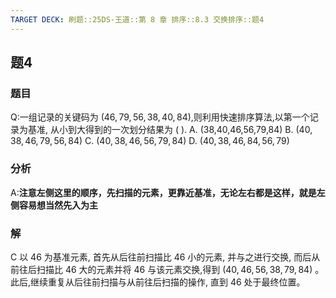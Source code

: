 ```yaml
---
TARGET DECK: 刷题::25DS-王道::第 8 章 排序::8.3 交换排序::题4
---
```

## 题4
### 题目
Q:一组记录的关键码为 $({46},{79},{56},{38},{40},{84}$),则利用快速排序算法,以第一个记录为基准, 从小到大得到的一次划分结果为 ( ).
A. (38,40,46,56,79,84) 
B. $( {{40},{38},{46},{79},{56},{84}})$
C. $( {{40},{38},{46},{56},{79},{84}})$ 
D. $( {{40},{38},{46},{84},{56},{79}})$
### 分析
A:**注意左侧这里的顺序，先扫描的元素，更靠近基准，无论左右都是这样，就是左侧容易想当然先入为主**
### 解
C
以 46 为基准元素, 首先从后往前扫描比 46 小的元素, 并与之进行交换, 而后从前往后扫描比 46 大的元素并将 46 与该元素交换,得到 $( {{40},{46},{56},{38},{79},{84}})$ 。
此后,继续重复从后往前扫描与从前往后扫描的操作, 直到 46 处于最终位置。
